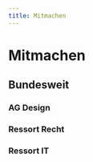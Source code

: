 ```yaml
---
title: Mitmachen
---
```


# Mitmachen

<sog-map map-type="germany" places-config="mapDE"></sog-map>

## Bundesweit

### AG Design

### Ressort Recht

### Ressort IT
